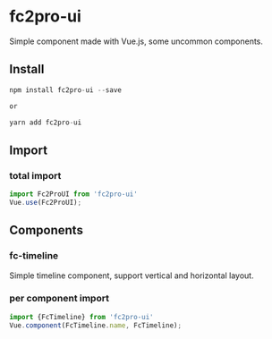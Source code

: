# fc2pro-ui
Simple component made with Vue.js, some uncommon components.

## Install
```javascript
npm install fc2pro-ui --save

or

yarn add fc2pro-ui
```

## Import

### total import
```javascript
import Fc2ProUI from 'fc2pro-ui'
Vue.use(Fc2ProUI);
```

## Components

### fc-timeline
Simple timeline component, support vertical and horizontal layout.

### per component import
```javascript
import {FcTimeline} from 'fc2pro-ui'
Vue.component(FcTimeline.name, FcTimeline);
```